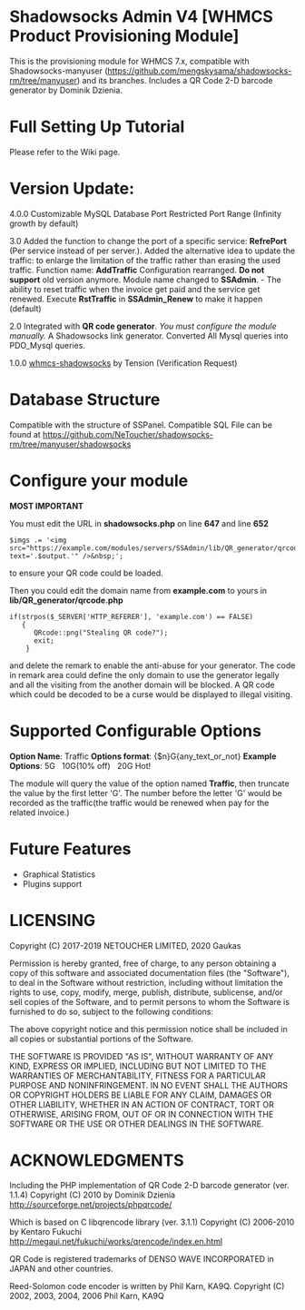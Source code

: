 # Shadowsocks Admin V4 [WHMCS Product Provisioning Module]

This is the provisioning module for WHMCS 7.x, compatible with Shadowsocks-manyuser (https://github.com/mengskysama/shadowsocks-rm/tree/manyuser) and its branches.  Includes a QR Code 2-D barcode generator by Dominik Dzienia.

# Full Setting Up Tutorial

Please refer to the Wiki page.

# Version Update:

4.0.0   Customizable MySQL Database Port
        Restricted Port Range (Infinity growth by default)

3.0     Added the function to change the port of a specific service: <strong>RefrePort</strong> (Per service instead of per server.).
        Added the alternative idea to update the traffic: to enlarge the limitation of the traffic rather than erasing the used traffic. Function name: <strong>AddTraffic</strong>
        Configuration rearranged. <strong>Do not support</strong> old version anymore. Module name changed to <strong>SSAdmin</strong>.
        - The ability to reset traffic when the invoice get paid and the service get renewed. Execute <strong>RstTraffic</strong> in <strong>SSAdmin_Renew</strong> to make it happen (default)

2.0     Integrated with <strong>QR code generator</strong>. *You must configure the module manually.*
        A Shadowsocks link generator.
        Converted All Mysql queries into PDO_Mysql queries.

1.0.0 <a href="https://github.com/soft-wiki/whmcs-shadowsocks">whmcs-shadowsocks</a> by Tension (Verification Request)

# Database Structure
Compatible with the structure of SSPanel.
Compatible SQL File can be found at https://github.com/NeToucher/shadowsocks-rm/tree/manyuser/shadowsocks

# Configure your module

<strong>****MOST IMPORTANT****</strong>

You must edit the URL in <strong>shadowsocks.php</strong> on line <strong>647</strong> and line <strong>652</strong>

    $imgs .= '<img src="https://example.com/modules/servers/SSAdmin/lib/QR_generator/qrcode.php?text='.$output.'" />&nbsp;';

to ensure your QR code could be loaded.

Then you could edit the domain name from <strong>example.com</strong> to yours in <strong>lib/QR_generator/qrcode.php</strong>

    if(strpos($_SERVER['HTTP_REFERER'], 'example.com') == FALSE)
       {
          QRcode::png("Stealing QR code?");
          exit;
        }

and delete the remark to enable the anti-abuse for your generator. The code in remark area could define the only domain to use the generator legally and all the visiting from the another domain will be blocked. A QR code which could be decoded to be a curse would be displayed to illegal visiting.

# Supported Configurable Options

<strong>Option Name</strong>: Traffic
<strong>Options format</strong>: {$n}G{any_text_or_not}
<strong>Example Options</strong>: 5G    10G(10% off)    20G Hot!

The module will query the value of the option named <strong>Traffic</strong>, then truncate the value by the first letter 'G'. The number before the letter 'G' would be recorded as the traffic(the traffic would be renewed when pay for the related invoice.)

# Future Features
- Graphical Statistics
- Plugins support

# LICENSING

Copyright (C) 2017-2019 NETOUCHER LIMITED, 2020 Gaukas

Permission is hereby granted, free of charge, to any person obtaining a copy of this software and associated documentation files (the "Software"), to deal in the Software without restriction, including without limitation the rights to use, copy, modify, merge, publish, distribute, sublicense, and/or sell copies of the Software, and to permit persons to whom the Software is furnished to do so, subject to the following conditions:

The above copyright notice and this permission notice shall be included in all copies or substantial portions of the Software.

THE SOFTWARE IS PROVIDED "AS IS", WITHOUT WARRANTY OF ANY KIND, EXPRESS OR IMPLIED, INCLUDING BUT NOT LIMITED TO THE WARRANTIES OF MERCHANTABILITY, FITNESS FOR A PARTICULAR PURPOSE AND NONINFRINGEMENT. IN NO EVENT SHALL THE AUTHORS OR COPYRIGHT HOLDERS BE LIABLE FOR ANY CLAIM, DAMAGES OR OTHER LIABILITY, WHETHER IN AN ACTION OF CONTRACT, TORT OR OTHERWISE, ARISING FROM, OUT OF OR IN CONNECTION WITH THE SOFTWARE OR THE USE OR OTHER DEALINGS IN THE SOFTWARE.

# ACKNOWLEDGMENTS

Including the PHP implementation of QR Code 2-D barcode generator (ver. 1.1.4)
Copyright (C) 2010 by Dominik Dzienia
http://sourceforge.net/projects/phpqrcode/

Which is based on C libqrencode library (ver. 3.1.1)
Copyright (C) 2006-2010 by Kentaro Fukuchi
http://megaui.net/fukuchi/works/qrencode/index.en.html

QR Code is registered trademarks of DENSO WAVE INCORPORATED in JAPAN and other
countries.

Reed-Solomon code encoder is written by Phil Karn, KA9Q.
Copyright (C) 2002, 2003, 2004, 2006 Phil Karn, KA9Q

